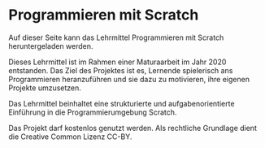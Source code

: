 # Programmieren mit Scratch

Auf dieser Seite kann das Lehrmittel Programmieren mit Scratch heruntergeladen werden.

Dieses Lehrmittel ist im Rahmen einer Maturaarbeit im Jahr 2020 entstanden. Das Ziel des Projektes ist es, Lernende spielerisch ans Programmieren heranzuführen und sie dazu zu motivieren, ihre eigenen Projekte umzusetzen. 

Das Lehrmittel beinhaltet eine strukturierte und aufgabenorientierte Einführung in die Programmierumgebung Scratch. 

Das Projekt darf kostenlos genutzt werden. Als rechtliche Grundlage dient die Creative Common Lizenz CC-BY. 



